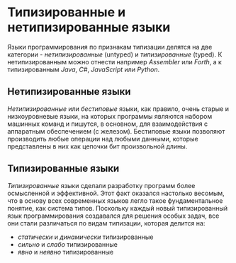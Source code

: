 # Типизированные и нетипизированные языки

Языки программирования по признакам типизации делятся на две категории - _нетипизированные_ (untyped) и _типизированные_ (typed).
К нетипизированным можно отнести например _Assembler_ или _Forth_, а к типизированным _Java_, _C#_, _JavaScript_ или _Python_.

## Нетипизированные языки

_Нетипизированные_ или _бестиповые_ языки, как правило, очень старые и низкоуровневые языки, на которых программы являются набором машинных команд и пишутся, в основном, для взаимодействия с аппаратным обеспечением (с железом). Бестиповые языки позволяют производить любые операции над любыми данными, которые представлены в них как цепочки бит произвольной длины.

## Типизированные языки

_Типизированные_ языки сделали разработку программ более осмысленной и эффективной. Этот факт оказался настолько весомым, что в основу всех современных языков легло такое фундаментальное понятие, как система типов. Поскольку каждый новый типизированный язык программирования создавался для решения особых задач, все они стали различаться по видам типизации, которая делится на:

- _статически_ и _динамически_ типизированные
- _сильно_ и _слабо_ типизированные
- _явно_ и _неявно_ типизированные
